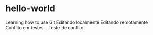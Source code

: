 # hello-world
Learning how to use Git
Editando localmente
Editando remotamente
Conflito em testes...
Teste de conflito

